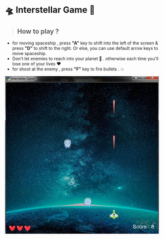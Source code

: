 
# :flying_saucer:  **Interstellar Game**  :rocket:

> ##  How to play ?

+ for moving spaceship , press **"A"** key to shift into the left of the screen & press **"D"** to shift to the right. Or else, you can use default arrow keys to move spaceship.
+ Don't let enemies to reach into your planet :space_invader: . otherwise each time you'll lose one of your lives :heart:
+ for shoot at the enemy , press **"F"** key to fire bullets . :boom:

![This is an image](https://github.com/kiana-jahanshid/pylearn/blob/master/Assignment_14/GameScreenShot.JPG)



